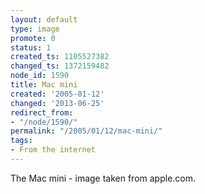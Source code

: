 ```yaml
---
layout: default
type: image
promote: 0
status: 1
created_ts: 1105527382
changed_ts: 1372159482
node_id: 1590
title: Mac mini
created: '2005-01-12'
changed: '2013-06-25'
redirect_from:
- "/node/1590/"
permalink: "/2005/01/12/mac-mini/"
tags:
- From the internet
---
```

The Mac mini - image taken from apple.com.
